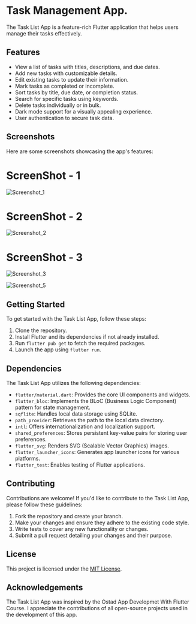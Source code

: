 
# Task Management App.

The Task List App is a feature-rich Flutter application that helps users manage their tasks effectively.

## Features

- View a list of tasks with titles, descriptions, and due dates.
- Add new tasks with customizable details.
- Edit existing tasks to update their information.
- Mark tasks as completed or incomplete.
- Sort tasks by title, due date, or completion status.
- Search for specific tasks using keywords.
- Delete tasks individually or in bulk.
- Dark mode support for a visually appealing experience.
- User authentication to secure task data.

## Screenshots

Here are some screenshots showcasing the app's features:
# ScreenShot - 1
![Screenshot_1](https://github.com/mdrahib46/Assignment-8/assets/57681390/eba5f8eb-948e-4d26-8cb6-cda9a9fec08d)
# ScreenShot - 2
![Screenshot_2](https://github.com/mdrahib46/Assignment-8/assets/57681390/a15efd45-5e1d-4711-bc99-23d2d69cc546)
# ScreenShot - 3

![Screenshot_3](https://github.com/mdrahib46/Assignment-8/assets/57681390/a04be270-ebe3-4d38-ac8e-8523b7431c90)


![Screenshot_5](https://github.com/mdrahib46/Assignment-8/assets/57681390/d99e7160-fa55-46f6-b34e-9719eaf5e23b)


## Getting Started

To get started with the Task List App, follow these steps:

1. Clone the repository.
2. Install Flutter and its dependencies if not already installed.
3. Run `flutter pub get` to fetch the required packages.
4. Launch the app using `flutter run`.

## Dependencies

The Task List App utilizes the following dependencies:

- `flutter/material.dart`: Provides the core UI components and widgets.
- `flutter_bloc`: Implements the BLoC (Business Logic Component) pattern for state management.
- `sqflite`: Handles local data storage using SQLite.
- `path_provider`: Retrieves the path to the local data directory.
- `intl`: Offers internationalization and localization support.
- `shared_preferences`: Stores persistent key-value pairs for storing user preferences.
- `flutter_svg`: Renders SVG (Scalable Vector Graphics) images.
- `flutter_launcher_icons`: Generates app launcher icons for various platforms.
- `flutter_test`: Enables testing of Flutter applications.

## Contributing

Contributions are welcome! If you'd like to contribute to the Task List App, please follow these guidelines:

1. Fork the repository and create your branch.
2. Make your changes and ensure they adhere to the existing code style.
3. Write tests to cover any new functionality or changes.
4. Submit a pull request detailing your changes and their purpose.

## License

This project is licensed under the [MIT License](LICENSE).

## Acknowledgements

The Task List App was inspired by the Ostad App Developmet With Flutter Course.
I appreciate the contributions of all open-source projects used in the development of this app.
